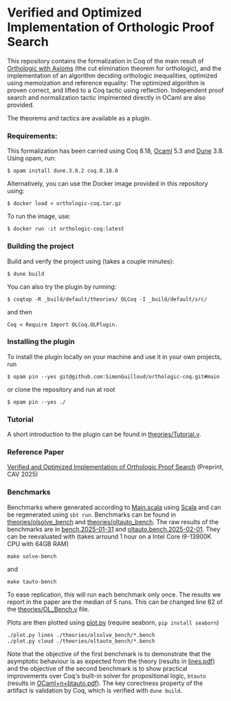 # Verified and Optimized Implementation of Orthologic Proof Search
This repository contains the formalization in Coq of the main result of [Orthologic with Axioms](https://infoscience.epfl.ch/entities/publication/0bf03832-b873-44e1-8286-4301ecc42709) (the cut elimination theorem for orthologic), and the implementation of an algorithm deciding orthologic inequalities, optimized using memoization and reference equality: The optimized algorithm is proven correct, and lifted to a Coq tactic using reflection. Independent proof search and normalization tactic implmented directly in OCaml are also provided.

The theorems and tactics are available as a plugin.

### Requirements:
This formalization has been carried using Coq 8.18, [Ocaml](https://ocaml.org/docs/installing-ocaml) 5.3 and [Dune](https://dune.build/install) 3.8. Using opam, run:
```shell
$ opam install dune.3.8.2 coq.8.18.0
```

Alternatively, you can use the Docker image provided in this repository using:
```shell
$ docker load < orthologic-coq.tar.gz
```
To run the image, use:
```shell
$ docker run -it orthologic-coq:latest
```

### Building the project
Build and verify the project using (takes a couple minutes):

```shell
$ dune build
```
You can also try the plugin by running:
```shell
$ coqtop -R _build/default/theories/ OLCoq -I _build/default/src/
```
and then
```coq
Coq < Require Import OLCoq.OLPlugin.
```

### Installing the plugin
To install the plugin locally on your machine and use it in your own projects, run
```shell
$ opam pin --yes git@github.com:SimonGuilloud/orthologic-coq.git#main
```
or clone the repository and run at root
```shell
$ opam pin --yes ./
```

### Tutorial
A short introduction to the plugin can be found in [theories/Tutorial.v](theories/Tutorial.v). 

### Reference Paper
[Verified and Optimized Implementation of Orthologic Proof Search](https://infoscience.epfl.ch/entities/publication/398b9d7c-1bd9-4570-9c12-7214e12d9caf) (Preprint, CAV 2025)

### Benchmarks
Benchmarks where generated according to [Main.scala](generation/src/main/scala/Main.scala) using [Scala](https://www.scala-lang.org/download/) and can be regenerated using `sbt run`. Benchmarks can be found in [theories/olsolve_bench](theories/olsolve_bench) and [theories/oltauto_bench](theories/oltauto_bench).
The raw results of the benchmarks are in [bench.2025-01-31](bench.2025-01-31) and [oltauto.bench.2025-02-01](oltauto.bench.2025-02-01). They can be reevaluated with (takes arround 1 hour on a Intel Core i9-13900K CPU with 64GB RAM)
```shell
make solve-bench
```
and 
```shell
make tauto-bench
```
To ease replication, this will run each benchmark only once. The results we report in the paper are the median of 5 runs. This can be changed line 82 of the [theories/OL_Bench.v](theories/OL_Bench.v) file. 

Plots are then plotted using [plot.py](plot.py) (require seaborn, `pip install seaborn`)
```shell
./plot.py lines ./theories/olsolve_bench/*.bench
./plot.py cloud ./theories/oltauto_bench/*.bench
```

Note that the objective of the first benchmark is to demonstrate that the asymptotic behaviour is as expected from the theory (results in [lines.pdf](lines.pdf)) and the objective of the second benchmark is to show practical improvements over Coq's built-in solver for propositional logic, `btauto` (results in [OCaml+n+btauto.pdf](OCaml+n+btauto.pdf)). The key corectness property of the artifact is validation by Coq, which is verified with `dune build`.
